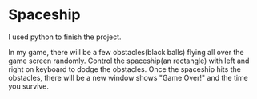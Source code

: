# Spaceship
I used python to finish the project.

In my game, there will be a few obstacles(black balls) flying all over the game screen randomly. Control the spaceship(an rectangle) with left and right on keyboard to dodge the obstacles. Once the spaceship hits the obstacles, there will be a new window shows "Game Over!" and the time you survive.
